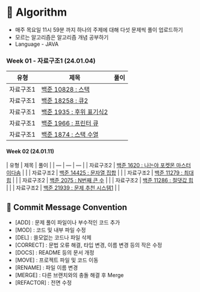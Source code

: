 # 📖 Algorithm

- 매주 목요일 11시 59분 까지 하나의 주제에 대해 다섯 문제씩 풀이 업로드하기
- 모르는 알고리즘은 알고리즘 개념 공부하기
- Language - JAVA

### Week 01 - 자료구조1 (24.01.04)

| 유형 | 제목 | 풀이 |
| --- | --- | --- |
| 자료구조1 | [백준 10828 : 스택](https://www.acmicpc.net/problem/10828) |  |
| 자료구조1 | [백준 18258 : 큐2](https://www.acmicpc.net/problem/18258) |  |
| 자료구조1 | [백준 1935 : 후위 표기식2](https://www.acmicpc.net/problem/1935) |  |
| 자료구조1 | [백준 1966 : 프린터 큐](https://www.acmicpc.net/problem/1966) |  |
| 자료구조1 | [백준 1874 : 스택 수열](https://www.acmicpc.net/problem/1874) |  |


#### Week 02 (24.01.11)

| 유형 | 제목 | 풀이 |
| — | — | — |
| 자료구조2 | [백준 1620 : 나는야 포켓몬 마스터 이다솜](https://www.acmicpc.net/problem/1620) |  |
| 자료구조2 | [백준 14425 : 문자열 집합](https://www.acmicpc.net/problem/14425) |  |
| 자료구조2 | [백준 11279 : 최대 힙](https://www.acmicpc.net/problem/11279) |  |
| 자료구조2 | [백준 2075 : N번째 큰 수](https://www.acmicpc.net/problem/2075) |  |
| 자료구조2 | [백준 11286 : 절댓값 힙](https://www.acmicpc.net/problem/11286) |  |
| 자료구조2 | [백준 21939 : 문제 추천 시스템1](https://www.acmicpc.net/problem/21939) |  |
<br>

## 📍 Commit Message Convention

- [ADD] : 문제 풀이 파일이나 부수적인 코드 추가
- [MOD] : 코드 및 내부 파일 수정
- [DEL] : 쓸모없는 코드나 파일 삭제
- [CORRECT] : 문법 오류 해결, 타입 변경, 이름 변경 등의 작은 수정
- [DOCS] : README 등의 문서 개정
- [MOVE] : 프로젝트 파일 및 코드 이동
- [RENAME] : 파일 이름 변경
- [MERGE] : 다른 브랜치와의 충돌 해결 후 Merge
- [REFACTOR] : 전면 수정
